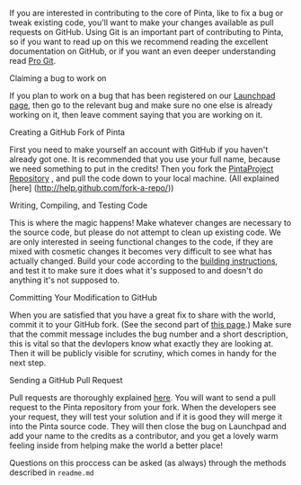 If you are interested in contributing to the core of Pinta, like to fix
a bug or tweak existing code, you'll want to make your changes available
as pull requests on GitHub. Using Git is an important part of
contributing to Pinta, so if you want to read up on this we recommend
reading the excellent documentation on GitHub, or if you want an even
deeper understanding read [Pro Git](http://progit.org/book/).


Claiming a bug to work on

If you plan to work on a bug that has been registered on our [Launchpad
page](https://bugs.launchpad.net/pinta/+bugs), then go to the relevant
bug and make sure no one else is already working on it, then leave
comment saying that you are working on it.

Creating a GitHub Fork of Pinta

First you need  to make yourself an account with GitHub if you haven't
already got one. It is recommended that you use your full name, because
we need something to put in the credits! Then you fork the [PintaProject
Repository](https://github.com/PintaProject/Pinta) , and pull the code
down to your local machine. (All explained [here]
(http://help.github.com/fork-a-repo/))

Writing, Compiling, and Testing Code

This is where the magic happens! Make whatever changes are necessary to
the source code, but please do not attempt to clean up existing code. We
are only interested in seeing functional changes to the code, if they
are mixed with cosmetic changes it becomes very difficult to see what
has actually changed. Build your code according to the [building
instructions](https://github.com/PintaProject/Pinta/blob/master/readme.md),
and test it to make sure it does what it's supposed to and doesn't do
anything it's not supposed to.

Committing Your Modification to GitHub

When you are satisfied that you have a great fix to share with the
world, commit it to your GitHub fork. (See the second part of
[this page](http://help.github.com/create-a-repo/).) Make sure that the commit
message includes the bug number and a short description, this is vital
so that the devlopers know what exactly they are looking at. Then it
will be publicly visible for scrutiny, which comes in handy for the next
step.

Sending a GitHub Pull Request

Pull requests are thoroughly explained [here](http://help.github.com/send-pull-requests/). You will want to send a
pull request to the Pinta repository from your fork. When the developers
see your request, they will test your solution and if it is good they
will merge it into the Pinta source code. They will then close the bug
on Launchpad and add your name to the credits as a contributor, and you
get a lovely warm feeling inside from helping make the world a better
place!


Questions on this proccess can be asked (as always) through the methods
described in `readme.md`

